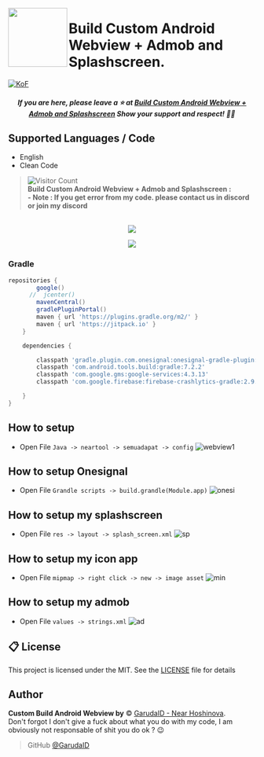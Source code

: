 <a href="https://dsc.gg/svcc/"><img width="120" height="120" align="left" style="float: left" src="https://cdn.discordapp.com/attachments/1080838314644471902/1091598237313536080/Android_logo_2019.png"></a>
# Build Custom Android Webview + Admob and Splashscreen.

[![KoF](https://img.shields.io/discord/731725645851394118?color=5865F2&logo=discord&logoColor=white&style=for-the-badge)](https://dsc.gg/svcc/)
<h5 align='center'>If you are here, please leave a ⭐️ at <a href='https://github.com/GarudaID/android-webview-admod'>Build Custom Android Webview + Admob and Splashscreen</a> Show your support and respect! 👍🏻</h6>

## Supported Languages / Code
-   English
-   Clean Code

>![Visitor Count](https://camo.githubusercontent.com/b69e969500158d8cef615ee33731cad5633144db5a13ba089fa5f9c102146d29/68747470733a2f2f6b6f6d617265762e636f6d2f67687076632f3f757365726e616d653d76656e61787974)<br>
**<android>Build Custom Android Webview + Admob and Splashscreen :</ins>**<br>
**- Note : If you get error from my code. please contact us in discord or join my discord**

<p align="center"><br>
  <a href="https://github.com/GarudaID">
    <img src="https://lanyard-profile-readme.vercel.app/api/447411230098063362"/>
     </a>
<p align="center"><img src="https://cdn.discordapp.com/attachments/1002938193311715338/1076382102083354675/Capture.JPG"></p>

### Gradle

```gradle
repositories {
        google()
      //  jcenter()
        mavenCentral()
        gradlePluginPortal()
        maven { url 'https://plugins.gradle.org/m2/' }
        maven { url 'https://jitpack.io' }
    }

    dependencies {

        classpath 'gradle.plugin.com.onesignal:onesignal-gradle-plugin:[0.13.4, 0.99.99]'
        classpath 'com.android.tools.build:gradle:7.2.2'
        classpath 'com.google.gms:google-services:4.3.13'
        classpath 'com.google.firebase:firebase-crashlytics-gradle:2.9.1'

    }
}
```

## How to setup
-  Open File ```Java -> neartool -> semuadapat -> config```
![webview1](https://user-images.githubusercontent.com/48685463/231377344-391262f1-9607-4bd1-9e2e-b855863127f7.PNG)


## How to setup Onesignal
-  Open File ```Grandle scripts -> build.grandle(Module.app)```
![onesi](https://user-images.githubusercontent.com/48685463/231377575-865e6a51-9c3b-4876-937a-725eb15ca5b6.PNG)


## How to setup my splashscreen
-  Open File ```res -> layout -> splash_screen.xml```
![sp](https://user-images.githubusercontent.com/48685463/231377718-dc362296-c99d-4f13-b11a-d6abb67b2476.PNG)


## How to setup my icon app
-  Open File ```mipmap -> right click -> new -> image asset```
![min](https://user-images.githubusercontent.com/48685463/231378083-410479a7-43ba-414f-b3e6-53f3ed82b5a9.png)

## How to setup my admob
-  Open File ```values -> strings.xml```
![ad](https://user-images.githubusercontent.com/48685463/231378206-3869ccf0-4476-47e3-bdc5-045dff5c480a.PNG)



## 📋 License
This project is licensed under the MIT. See the [LICENSE](https://github.com/GarudaID/android-webview-admod/blob/main/LICENSE) file for details

## Author

**Custom Build Android Webview by** © [GarudaID - Near Hoshinova](https://github.com/GarudaID).  
Don't forgot I don't give a fuck about what you do with my code, I am obviously not responsable of shit you do ok ? 😉

> GitHub [@GarudaID](https://github.com/GarudaID)

